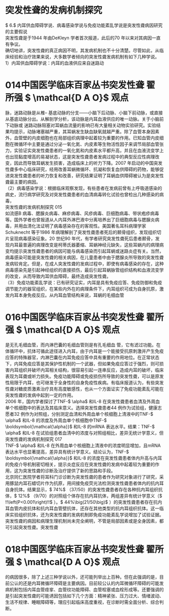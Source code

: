 # 突发性聋的发病机制探究  
$ 6.$  内耳供血障碍学说、病毒感染学说与免疫功能紊乱学说是突发性聋病因研究的主要假说  
突发性聋是于1944 年由DeKleyn 学者首次报道，此后的70 年以来对其病因一直有争议。  
确切地讲，突发性聋的真正病因不明，其发病机制也不十分清楚。尽管如此，从临床经验和治疗效果来说，大多数学者倾向的突发性聋发病机制有如下几种学说。  
1）内耳供血障碍学说：内耳的血液供应来自迷路动  
# 014中国医学临床百家丛书突发性聋 翟所强 $ \mathcal{D A O}$    观点  
脉，迷路动脉是从椎– 基底动脉的分支——小脑下后动脉、小脑下前动脉，或直接从基底动脉分出。从解剖学分析，该动脉是内耳血液供应的唯一动脉。关于小脑前下动脉或 迷路动脉阻塞对耳蜗血流量的影响已有大量相关动物实验研究。实验结果均提示，动脉堵塞越严重，其耳蜗发生缺血缺氧就越严重。除了血管本身因素外，血管壁的内皮细胞也在局部组织病理中起着较为重要的作用。已知血管内皮细胞在微循环中主要是通过分泌一氧化氮、内皮素等生物活性因子来调节局部血管张力，实验证实突发性聋患者的一氧化氮和内皮素水平都升高，并且在血液流变学上也出现黏度增高的易凝状态，这是突发性聋患者发病过程中的典型反应性病理改变，因此而导致耳蜗发生损害，造成临床上的听力下降。2007 年启动的中国突发性聋多中心临床研究，经用改善耳蜗微循环、抗凝和恢复血供障碍的药物，能够促进突发性聋患者的听力恢复和改善，研究结果证明了耳蜗血供障碍被认为是突发性聋最主要的病因。  
（2）病毒感染学说：根据临床观察发现，有些患者在发病前曾有上呼吸道感染的病史，流行病学研究及对突发性聋患者的血清病毒转化试验也曾检出几种感染的病毒，  
突发性聋的发病机制探究 015  
如流感B 病毒、腮腺炎病毒、麻疹病毒、风疹病毒、巨细胞病毒、带状疱疹病毒等。国外学者也曾报道从人内耳外淋巴液中分离培养出了巨细胞病毒与腮腺炎病毒，并用血清化法证明了病毒感染存在的客观性。美国著名耳科病理学家Schuknecht 等于1986 年病理解剖了突发性聋患者死后的颞骨组织，发现组织切片呈现病毒感染征象。20 世纪90 年代，有学者研究突发性聋死后患者颞骨，发现内耳最普遍的病理改变是柯蒂氏器萎缩、耳蜗神经元缺失，这些耳蜗内的病理病变均提示突发性聋患者的病因可能与病毒感染而引起耳蜗或迷路炎症有关。当然，病毒感染可能是突发性聋的相关病因，在儿童患者中由于腮腺炎所导致的突发性聋发病较肯定。但是，在成人突发性聋的发病过程中，即使有病毒感染的存在，这种病毒感染先是引起神经组织的直接损伤，最后引起耳蜗脉管组织结构和血液流变学的改变，从而导致内耳供血障碍，最终造成突发性聋。  
（3）免疫功能紊乱学说：已有研究证实，内耳是具有免疫应答、免疫防御和免疫调节能力的器官组织，在某些内外在的病理条件下，内耳组织可成为自身抗原，激发内耳本身免疫反应。从内耳血管结构来说，耳蜗的毛细血管  
# 016中国医学临床百家丛书突发性聋 翟所强 $ \mathcal{D A O}$    观点  
是无孔毛细血管，而内淋巴囊的毛细血管则是有孔毛细血 管，它有滤过功能。在体循环中，抗体可循此途径进入内耳，由于内耳是一个能接受抗原刺激并产生免疫应答的特殊器官，内淋巴囊在内耳免疫应答中具有重要的作用地位。在正常状态下，内耳免疫应答是其保护性机制的一个武器，但如果免疫应答过于强烈，则可损害内耳组织并破坏内耳相关结构，很容易引起一连串反应，造成内耳的破坏，临床表现为耳聋或听力损失。免疫功能障碍或免疫损伤所导致的突发性聋，可以是原发性局限于内耳，也可继发于全身性的自身免疫性疾病。有临床报道认为，有些突发性聋对糖皮质激素治疗具有高度敏感性，也从一个方面证实了免疫功能紊乱可能在突发性聋的发病中起到一定的作用。  
2006 年，国内学者探讨了TNF-$ \alpha$  和IL-8 在突发性聋患者血清及外周血单个核细胞中的表达及其临床意义。选择突发性聋患者44 例作为试验组，健康志愿者32 例作为对照组，分别测定血清和外周血单个核细胞上清液中的TNF-$ \alpha$  和IL-8 的浓度及外周血单个核细胞中TNF-$ \boldsymbol{\mathcal{\alpha}}$     和IL-8 的mRNA 表达水平。结果：TNF-$ \alpha$  和IL-8 在试验组患者血清中的浓度与对照组相比，差异无统计学意义，但  
突发性聋的发病机制探究 017  
TNF-$ \alpha$  和IL-8 在外周血单个核细胞上清液中的浓度明显增加，且mRNA 表达水平也显著提高，差异具有统计学意义。结论认为，TNF-$ \boldsymbol{\mathcal{\alpha}}$     和IL-8 的浓度在突发性聋患者体内升高与内耳的免疫介导机制密切相关，提示炎症反应在突发性聋的发病中起着较为重要的作用，这为突发性聋的诊断及治疗提供了新的思路和手段。  
北京同仁医院学者将耳科门诊诊断为突发性聋的患者作为研究对象进行了研究，采用豚鼠内耳石蜡切片作为抗原，用间接免疫荧光法检测突发性聋患者体内的抗内耳自身抗体。结果显示，$ 74\%$ （37/50）的突发性聋患者存在各种抗内耳组织抗体，$ 12\%$ （9/70）的对照组个体存在抗内耳抗体，两组差异有统计学意义（$ \!\!\left(P<0.001\right)\!\!$ ）。$ 44\%\big(21/50\big)$ ）的突发性聋患者存在抗内耳血管内皮抗体和抗内耳血管壁抗体，还存在其他类型的抗内耳组织抗体。这一临床实验组织抗体，还为突发性聋的发病机制即免疫功能紊乱学说增加了试验证据。  
突发性聋的病因和病理生理机制尚未完全阐明，不管是局部因素或是全身因素，都可引起突发性聋。突发性聋  
# 018中国医学临床百家丛书突发性聋 翟所强 $ \mathcal{D A O}$    观点  
的病因很多，除了上述三种学说以外，还可能列举出上百种。但在此强调的是，目前公认的还是内耳微循环障碍是主要病因。目前较公认的内耳微循环障碍的可能发病机制包括内耳血管痉挛、血管纹功能障碍、血管栓塞或血栓形成等。还要强调的是引起突发性聋的可能诱因包括如下几个方面：精神紧张、压力过大、情绪波动、生活不规律、睡眠障碍等，理应引起临床高度重视，在诊断时需全面分析、综合判断。  
